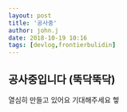 ```yaml
---
layout: post
title: '공사중'
author: john.j
date: 2018-10-19 10:16
tags: [devlog,frontierbulidin]
---
```

## 공사중입니다 (뚝닥뚝닥)

열심히 만들고 있어요 기대해주세요 헿